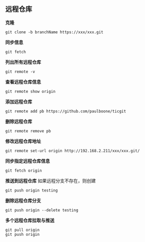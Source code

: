 ## 远程仓库
**克隆**
```
git clone -b branchName https://xxx/xxx.git
```
**同步信息**
```
git fetch
```
**列出所有远程仓库**
```
git remote -v
```
**查看远程仓库信息**
```
git remote show origin
```
**添加远程仓库**
```
git remote add pb https://github.com/paulboone/ticgit
```
**删除远程仓库**
```
git remote remove pb
```
**修改远程仓库地址**
```
git remote set-url origin http://192.168.2.211/xxx/xxx.git/
```
**同步指定远程仓库信息**
```
git fetch origin
```
**推送到远程仓库**
如果远程分支不存在，则创建
```
git push origin testing
```
**删除远程仓库分支**
```
git push origin --delete testing
```
**多个远程仓库拉取与推送**
```
git pull origin
git push origin
```